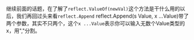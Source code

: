 继续前面的话题，在了解了`reflect.ValueOf(newVal)`这个方法是干什么用的以后，我们再回过头来看`reflect.Append`
reflect.Append(s Value, x ...Value)带了两个参数，其实不只两个，这个`x ...Value`表示你可以输入无数个Value类型的x，用","分割。
